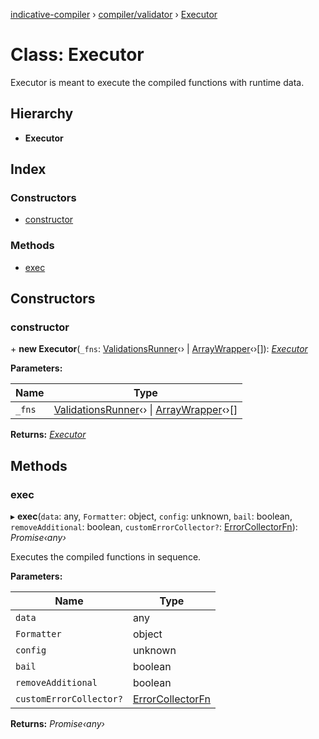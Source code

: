[indicative-compiler](../README.md) › [compiler/validator](../modules/compiler_validator.md) › [Executor](compiler_validator.executor.md)

# Class: Executor

Executor is meant to execute the compiled functions with runtime
data.

## Hierarchy

* **Executor**

## Index

### Constructors

* [constructor](compiler_validator.executor.md#constructor)

### Methods

* [exec](compiler_validator.executor.md#exec)

## Constructors

###  constructor

\+ **new Executor**(`_fns`: [ValidationsRunner](compiler_validator.validationsrunner.md)‹› | [ArrayWrapper](compiler_validator.arraywrapper.md)‹›[]): *[Executor](compiler_validator.executor.md)*

**Parameters:**

Name | Type |
------ | ------ |
`_fns` | [ValidationsRunner](compiler_validator.validationsrunner.md)‹› &#124; [ArrayWrapper](compiler_validator.arraywrapper.md)‹›[] |

**Returns:** *[Executor](compiler_validator.executor.md)*

## Methods

###  exec

▸ **exec**(`data`: any, `Formatter`: object, `config`: unknown, `bail`: boolean, `removeAdditional`: boolean, `customErrorCollector?`: [ErrorCollectorFn](../modules/compiler_main.md#errorcollectorfn)): *Promise‹any›*

Executes the compiled functions in sequence.

**Parameters:**

Name | Type |
------ | ------ |
`data` | any |
`Formatter` | object |
`config` | unknown |
`bail` | boolean |
`removeAdditional` | boolean |
`customErrorCollector?` | [ErrorCollectorFn](../modules/compiler_main.md#errorcollectorfn) |

**Returns:** *Promise‹any›*
